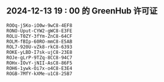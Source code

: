 ## 2024-12-13 19 : 00 的 GreenHub 许可证
```
ROOq-j5Ko-iO0w-9wC8-4EF8
RONO-Uput-CYW2-gWC8-E3FE
ROLU-T0ZY-3fYm-ZnC8-64CF
ROLM-fBIp-60RO-mmC8-E5AB
ROL7-920U-vZk8-rkC8-6393
ROKE-yLBD-I7sk-ujC8-23E8
ROJe-gLrP-9TZq-8CC8-94C7
ROHx-IOvY-jNII-AsC8-86F5
ROH6-1ywk-Oi7x-o4C8-E3E4
ROGB-7MfY-kXMe-u1C8-25B7
```
